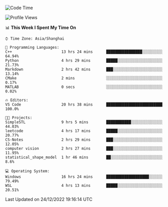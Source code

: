 <!--START_SECTION:waka-->
![Code Time](http://img.shields.io/badge/Code%20Time-501%20hrs%2024%20mins-blue)

![Profile Views](http://img.shields.io/badge/Profile%20Views-8-blue)

📊 **This Week I Spent My Time On** 

```text
⌚︎ Time Zone: Asia/Shanghai

💬 Programming Languages: 
C++                      13 hrs 24 mins      ████████████████░░░░░░░░░   64.94% 
Python                   4 hrs 29 mins       █████░░░░░░░░░░░░░░░░░░░░   21.73% 
Markdown                 2 hrs 42 mins       ███░░░░░░░░░░░░░░░░░░░░░░   13.14% 
CMake                    2 mins              ░░░░░░░░░░░░░░░░░░░░░░░░░   0.17% 
MATLAB                   0 secs              ░░░░░░░░░░░░░░░░░░░░░░░░░   0.02%

🔥 Editors: 
VS Code                  20 hrs 38 mins      █████████████████████████   100.0%

🐱‍💻 Projects: 
SimpleSTL                9 hrs 5 mins        ███████████░░░░░░░░░░░░░░   44.03% 
leetcode                 4 hrs 17 mins       █████░░░░░░░░░░░░░░░░░░░░   20.77% 
CS-Notes                 2 hrs 29 mins       ███░░░░░░░░░░░░░░░░░░░░░░   12.05% 
computer vision          2 hrs 27 mins       ███░░░░░░░░░░░░░░░░░░░░░░   11.95% 
statistical_shape_model  1 hr 46 mins        ██░░░░░░░░░░░░░░░░░░░░░░░   8.6%

💻 Operating System: 
Windows                  16 hrs 24 mins      ███████████████████░░░░░░   79.49% 
WSL                      4 hrs 13 mins       █████░░░░░░░░░░░░░░░░░░░░   20.51%

```


 Last Updated on 24/12/2022 19:16:14 UTC
<!--END_SECTION:waka-->